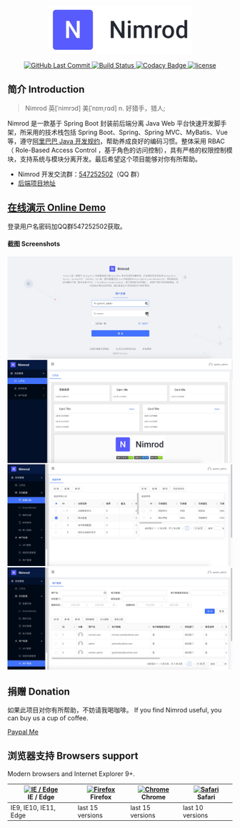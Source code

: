 <p align="center">
  <img width="320" src="https://github.com/godcheese/nimrod-backend/blob/master/nimrod_banner.png?raw=true">
</p>
<p align="center">
  <a href="https://github.com/godcheese/nimrod-frontend-vue">
    <img src="https://img.shields.io/github/last-commit/godcheese/nimrod-frontend-vue.svg" alt="GitHub Last Commit">
  </a>
  <!-- <a href="https://github.com/godcheese/nimrod-frontend-vue/releases">
    <img src="https://img.shields.io/github/release/godcheese/nimrod-frontend-vue.svg" alt="GitHub release">
  </a> -->
  <a href="https://travis-ci.org/godcheese/nimrod-frontend-vue" rel="nofollow">
    <img src="https://travis-ci.org/godcheese/nimrod-frontend-vue.svg?branch=master" alt="Build Status">
  </a>
  <a href="https://app.codacy.com/app/godcheese/nimrod-frontend-vue?utm_source=github.com&utm_medium=referral&utm_content=godcheese/nimrod-frontend-vue&utm_campaign=Badge_Grade_Dashboard" rel="nofollow">
    <img src="https://api.codacy.com/project/badge/Grade/317da66b2b0a40dd840a773c6f7e6c3d" alt="Codacy Badge">
  </a>
  <a href="https://github.com/godcheese/nimrod-frontend-vue/blob/master/LICENSE">
    <img src="https://img.shields.io/github/license/mashape/apistatus.svg" alt="license">
  </a>
<!--   <a href="https://gitter.im/repo-name/discuss">
    <img src="https://badges.gitter.im/Join%20Chat.svg" alt="gitter">
  </a> -->
<!--   <a href="https://godcheese.github.io/nimrod-backend/donate">
    <img src="https://img.shields.io/badge/%24-donate-ff69b4.svg" alt="donate">
  </a> -->
</p>

## 简介 Introduction

> Nimrod 英[ˈnimrɔd] 美[ˈnɪmˌrɑd] n.	好猎手，猎人;

Nimrod 是一款基于 Spring Boot 封装前后端分离 Java Web 平台快速开发脚手架，所采用的技术栈包括 Spring Boot、Spring、Spring MVC、MyBatis、Vue 等，遵守[阿里巴巴 Java 开发规约](https://github.com/alibaba/p3c)，帮助养成良好的编码习惯。整体采用 RBAC （ Role-Based Access Control ，基于角色的访问控制），具有严格的权限控制模块，支持系统与模块分离开发。最后希望这个项目能够对你有所帮助。

- Nimrod 开发交流群：[547252502](https://jq.qq.com/?_wv=1027&k=5yxyg73)（QQ 群）
- [后端项目地址](https://github.com/godcheese/nimrod-backend)

## [在线演示 Online Demo](http://demo.godcheese.com:9090)

登录用户名密码加QQ群547252502获取。

#### 截图 Screenshots

![1.png](https://github.com/godcheese/nimrod-backend/blob/master/screenshots/1.png)
![2.png](https://github.com/godcheese/nimrod-backend/blob/master/screenshots/2.png)
![3.png](https://github.com/godcheese/nimrod-backend/blob/master/screenshots/3.png)
![4.png](https://github.com/godcheese/nimrod-backend/blob/master/screenshots/4.png)

## 捐赠 Donation

如果此项目对你有所帮助，不妨请我喝咖啡。
If you find Nimrod useful, you can buy us a cup of coffee.

[Paypal Me](https://www.paypal.me/godcheese)

## 浏览器支持 Browsers support

Modern browsers and Internet Explorer 9+.

| [<img src="https://raw.githubusercontent.com/alrra/browser-logos/master/src/edge/edge_48x48.png" alt="IE / Edge" width="24px" height="24px" />](http://godban.github.io/browsers-support-badges/)</br>IE / Edge | [<img src="https://raw.githubusercontent.com/alrra/browser-logos/master/src/firefox/firefox_48x48.png" alt="Firefox" width="24px" height="24px" />](http://godban.github.io/browsers-support-badges/)</br>Firefox | [<img src="https://raw.githubusercontent.com/alrra/browser-logos/master/src/chrome/chrome_48x48.png" alt="Chrome" width="24px" height="24px" />](http://godban.github.io/browsers-support-badges/)</br>Chrome | [<img src="https://raw.githubusercontent.com/alrra/browser-logos/master/src/safari/safari_48x48.png" alt="Safari" width="24px" height="24px" />](http://godban.github.io/browsers-support-badges/)</br>Safari |
| --------- | --------- | --------- | --------- |
| IE9, IE10, IE11, Edge| last 15 versions| last 15 versions| last 10 versions
